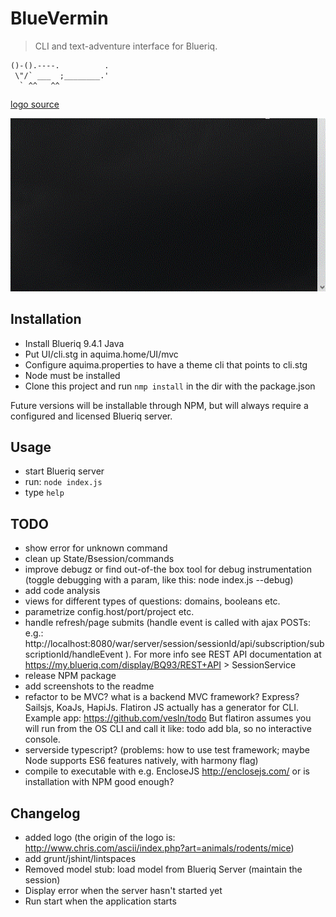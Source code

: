 # BlueVermin

> CLI and text-adventure interface for Blueriq.

```
()-().----.          .
 \"/` ___  ;________.'
  ` ^^   ^^
```
[logo source](http://www.chris.com/ascii/index.php?art=animals/rodents/mice)

![Screencast of Serious Business](https://raw.githubusercontent.com/mdvanes/BlueVermin/master/img/screencast.gif)

## Installation

* Install Blueriq 9.4.1 Java
* Put UI/cli.stg in aquima.home/UI/mvc
* Configure aquima.properties to have a theme cli that points to cli.stg
* Node must be installed
* Clone this project and run ```nmp install``` in the dir with the package.json

Future versions will be installable through NPM, but will always require a configured and licensed Blueriq server.


## Usage

* start Blueriq server
* run: ```node index.js```
* type ```help```


## TODO

* show error for unknown command
* clean up State/Bsession/commands
* improve debugz or find out-of-the box tool for debug instrumentation (toggle debugging with a param, like this: node index.js --debug)
* add code analysis
* views for different types of questions: domains, booleans etc.
* parametrize config.host/port/project etc.
* handle refresh/page submits (handle event is called with ajax POSTs: e.g.: http://localhost:8080/war/server/session/sessionId/api/subscription/subscriptionId/handleEvent ). For more info see REST API documentation at https://my.blueriq.com/display/BQ93/REST+API > SessionService
* release NPM package
* add screenshots to the readme
* refactor to be MVC? what is a backend MVC framework? Express? Sailsjs, KoaJs, HapiJs.
  Flatiron JS actually has a generator for CLI. Example app: https://github.com/vesln/todo
  But flatiron assumes you will run from the OS CLI and call it like: todo add bla, so no interactive console.
* serverside typescript? (problems: how to use test framework; maybe Node supports ES6 features natively, with harmony flag)
* compile to executable with e.g. EncloseJS http://enclosejs.com/ or is installation with NPM good enough?


## Changelog

* added logo (the origin of the logo is: http://www.chris.com/ascii/index.php?art=animals/rodents/mice)
* add grunt/jshint/lintspaces
* Removed model stub: load model from Blueriq Server (maintain the session)
* Display error when the server hasn't started yet
* Run start when the application starts
